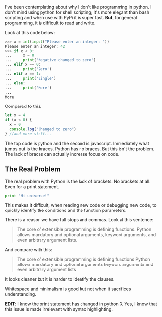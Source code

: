 
I've been contemplating about why I don't like programming in python. 
I don't mind using python for shell scripting; it's more elegant than bash scripting and when use with PyPi it is super fast.
**But**, for general programming, it is difficult to read and write.

Look at this code below:
```python
>>> x = int(input("Please enter an integer: "))
Please enter an integer: 42
>>> if x < 0:
...     x = 0
...     print('Negative changed to zero')
... elif x == 0:
...     print('Zero')
... elif x == 1:
...     print('Single')
... else:
...     print('More')
...
More
```
Compared to this:
```javascript
let x = 4
if (x < 0) {
  x = 0
  console.log("Changed to zero")
} //and more stuff...
```
The top code is python and the second is javascript.
Immediately what jumps out is the braces. Python has no braces. But this isn't the problem. 
The lack of braces can actually increase focus on code.

## The Real Problem
The real problem with Python is the lack of brackets. No brackets at all.
Even for a print statement.
```python
print "Hi universe!"
```
This makes it difficult, when reading new code or debugging new code, to quickly identify the conditions and the function parameters.

There is a reason we have full stops and commas. Look at this sentence:
> The core of extensible programming is defining functions. Python allows mandatory and optional arguments, keyword arguments, and even arbitrary argument lists.

And compare with this:
>The core of extensible programming is defining functions   Python allows mandatory and optional arguments  keyword arguments  and even arbitrary argument lists  

It looks cleaner but it is harder to identify the clauses.

Whitespace and minimalism is good but not when it sacrifices understanding.  

**EDIT**: I know the print statement has changed in python 3.
Yes, I know that this issue is made irrelevant with syntax highlighting. 
